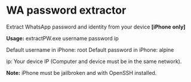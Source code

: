 WA password extractor
=====================

Extract WhatsApp password and identity from your device **[iPhone only]**

**Usage:** extractPW.exe username password ip

Default username in iPhone: root
Default password in iPhone: alpine

ip: Your device IP (Computer and device must be in the same network).


**Note:** iPhone must be jailbroken and with OpenSSH installed.


